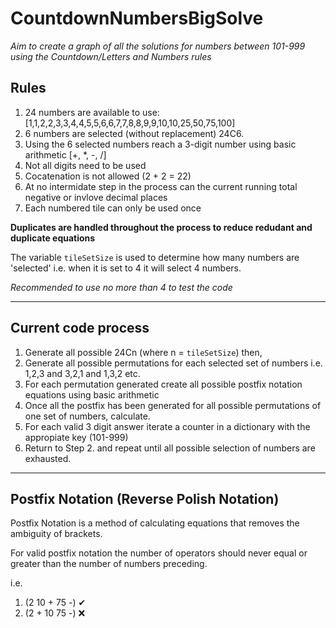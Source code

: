 # CountdownNumbersBigSolve
 
*Aim to create a graph of all the solutions for numbers between 101-999 using the Countdown/Letters and Numbers rules*

## Rules
1. 24 numbers are available to use: [1,1,2,2,3,3,4,4,5,5,6,6,7,7,8,8,9,9,10,10,25,50,75,100]
2. 6 numbers are selected (without replacement) 24C6.
3. Using the 6 selected numbers reach a 3-digit number using basic arithmetic [+, *, -, /]
5. Not all digits need to be used
6. Cocatenation is not allowed (2 + 2 = 22)
7. At no intermidate step in the process can the current running total negative or invlove decimal places
8. Each numbered tile can only be used once

**Duplicates are handled throughout the process to reduce redudant and duplicate equations**

The variable `tileSetSize` is used to determine how many numbers are 'selected' i.e. when it is set to 4 it will select 4 numbers. 

*Recommended to use no more than 4 to test the code*

---
## Current code process
1. Generate all possible 24Cn (where n = `tileSetSize`) then,
2. Generate all possible permutations for each selected set of numbers i.e. 1,2,3 and 3,2,1 and 1,3,2 etc.
3. For each permutation generated create all possible postfix notation equations using basic arithmetic
4. Once all the postfix has been generated for all possible permutations of one set of numbers, calculate.
5. For each valid 3 digit answer iterate a counter in a dictionary with the appropiate key (101-999)
6. Return to Step 2. and repeat until all possible selection of numbers are exhausted.
---
## Postfix Notation (Reverse Polish Notation)
Postfix Notation is a method of calculating equations that removes the ambiguity of brackets.

For valid postfix notation the number of operators should never equal or greater than the number of numbers preceding.

i.e. 
1. (2 10 + 75 -) ✔ 
2. (2 + 10 75 -) ❌